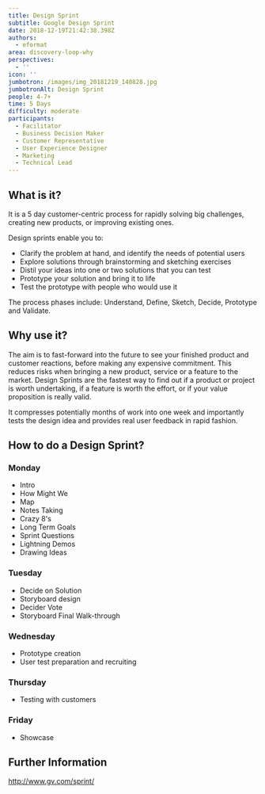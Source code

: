 ```yaml
---
title: Design Sprint
subtitle: Google Design Sprint
date: 2018-12-19T21:42:38.398Z
authors:
  - eformat
area: discovery-loop-why
perspectives:
  - ''
icon: ''
jumbotron: /images/img_20181219_140828.jpg
jumbotronAlt: Design Sprint
people: 4-7+
time: 5 Days
difficulty: moderate
participants:
  - Facilitator
  - Business Decision Maker
  - Customer Representative
  - User Experience Designer
  - Marketing
  - Technical Lead
---
```

## What is it?

It is a 5 day customer-centric process for rapidly solving big challenges, creating new products, or improving existing ones. 

Design sprints enable you to:

* Clarify the problem at hand, and identify the needs of potential users
* Explore solutions through brainstorming and sketching exercises
* Distil your ideas into one or two solutions that you can test
* Prototype your solution and bring it to life
* Test the prototype with people who would use it

The process phases include: Understand, Define, Sketch, Decide, Prototype and Validate.

## Why use it?

The aim is to fast-forward into the future to see your finished product and customer reactions, before making any expensive commitment. This reduces risks when bringing a new product, service or a feature to the market. Design Sprints are the fastest way to find out if a product or project is worth undertaking, if a feature is worth the effort, or if your value proposition is really valid. 

It compresses potentially months of work into one week and importantly tests the design idea and provides real user feedback in rapid fashion.

## How to do a Design Sprint?

### Monday

* Intro
* How Might We
* Map
* Notes Taking
* Crazy 8's
* Long Term Goals
* Sprint Questions
* Lightning Demos
* Drawing Ideas

### Tuesday

* Decide on Solution
* Storyboard design
* Decider Vote
* Storyboard Final Walk-through 

### Wednesday

* Prototype creation
* User test preparation and recruiting 

### Thursday

* Testing with customers

### Friday

* Showcase

## Further Information

<http://www.gv.com/sprint/>

